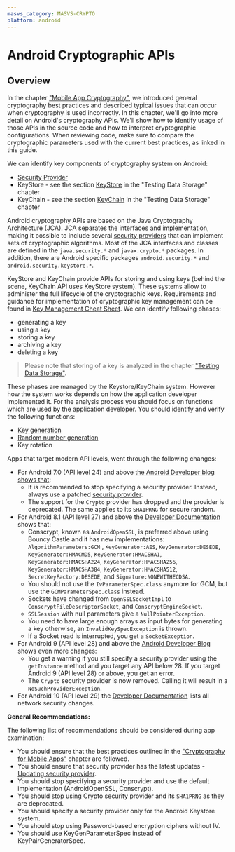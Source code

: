 ```yaml
---
masvs_category: MASVS-CRYPTO
platform: android
---
```


# Android Cryptographic APIs

## Overview

In the chapter ["Mobile App Cryptography"](0x04g-Testing-Cryptography.md), we introduced general cryptography best practices and described typical issues that can occur when cryptography is used incorrectly. In this chapter, we'll go into more detail on Android's cryptography APIs. We'll show how to identify usage of those APIs in the source code and how to interpret cryptographic configurations. When reviewing code, make sure to compare the cryptographic parameters used with the current best practices, as linked in this guide.

We can identify key components of cryptography system on Android:

- [Security Provider](0x05e-Testing-Cryptography.md#security-provider)
- KeyStore - see the section [KeyStore](0x05d-Testing-Data-Storage.md#keystore) in the "Testing Data Storage" chapter
- KeyChain - see the section [KeyChain](0x05d-Testing-Data-Storage.md#keychain) in the "Testing Data Storage" chapter

Android cryptography APIs are based on the Java Cryptography Architecture (JCA). JCA separates the interfaces and implementation, making it possible to include several [security providers](https://developer.android.com/reference/java/security/Provider.html "Android Security Providers") that can implement sets of cryptographic algorithms. Most of the JCA interfaces and classes are defined in the `java.security.*` and `javax.crypto.*` packages. In addition, there are Android specific packages `android.security.*` and `android.security.keystore.*`.

KeyStore and KeyChain provide APIs for storing and using keys (behind the scene, KeyChain API uses KeyStore system). These systems allow to administer the full lifecycle of the cryptographic keys. Requirements and guidance for implementation of cryptographic key management can be found in [Key Management Cheat Sheet](https://cheatsheetseries.owasp.org/cheatsheets/Key_Management_Cheat_Sheet.html "Key Management Cheat Sheet"). We can identify following phases:

- generating a key
- using a key
- storing a key
- archiving a key
- deleting a key

> Please note that storing of a key is analyzed in the chapter ["Testing Data Storage"](0x05d-Testing-Data-Storage.md).

These phases are managed by the Keystore/KeyChain system. However how the system works depends on how the application developer implemented it. For the analysis process you should focus on functions which are used by the application developer. You should identify and verify the following functions:

- [Key generation](0x05e-Testing-Cryptography.md#key-generation)
- [Random number generation](0x05e-Testing-Cryptography.md#random-number-generation)
- Key rotation

Apps that target modern API levels, went through the following changes:

- For Android 7.0 (API level 24) and above [the Android Developer blog shows that](https://android-developers.googleblog.com/2016/06/security-crypto-provider-deprecated-in.html "Security provider Crypto deprecated in Android N"):
    - It is recommended to stop specifying a security provider. Instead, always use a patched [security provider](#security-provider).
    - The support for the `Crypto` provider has dropped and the provider is deprecated. The same applies to its `SHA1PRNG` for secure random.
- For Android 8.1 (API level 27) and above the [Developer Documentation](https://developer.android.com/about/versions/oreo/android-8.1 "Cryptography updates") shows that:
    - Conscrypt, known as `AndroidOpenSSL`, is preferred above using Bouncy Castle and it has new implementations: `AlgorithmParameters:GCM` , `KeyGenerator:AES`, `KeyGenerator:DESEDE`, `KeyGenerator:HMACMD5`, `KeyGenerator:HMACSHA1`, `KeyGenerator:HMACSHA224`, `KeyGenerator:HMACSHA256`, `KeyGenerator:HMACSHA384`, `KeyGenerator:HMACSHA512`, `SecretKeyFactory:DESEDE`, and `Signature:NONEWITHECDSA`.
    - You should not use the `IvParameterSpec.class` anymore for GCM, but use the `GCMParameterSpec.class` instead.
    - Sockets have changed from `OpenSSLSocketImpl` to `ConscryptFileDescriptorSocket`, and `ConscryptEngineSocket`.
    - `SSLSession` with null parameters give a `NullPointerException`.
    - You need to have large enough arrays as input bytes for generating a key otherwise, an `InvalidKeySpecException` is thrown.
    - If a Socket read is interrupted, you get a `SocketException`.
- For Android 9 (API level 28) and above the [Android Developer Blog](https://android-developers.googleblog.com/2018/03/cryptography-changes-in-android-p.html "Cryptography Changes in Android P") shows even more changes:
    - You get a warning if you still specify a security provider using the `getInstance` method and you target any API below 28. If you target Android 9 (API level 28) or above, you get an error.
    - The `Crypto` security provider is now removed. Calling it will result in a `NoSuchProviderException`.
- For Android 10 (API level 29) the [Developer Documentation](https://developer.android.com/about/versions/10/behavior-changes-all#security "Security Changes in Android 10") lists all network security changes.

**General Recommendations:**

The following list of recommendations should be considered during app examination:

- You should ensure that the best practices outlined in the ["Cryptography for Mobile Apps"](0x04g-Testing-Cryptography.md) chapter are followed.
- You should ensure that security provider has the latest updates - [Updating security provider](https://developer.android.com/training/articles/security-gms-provider "Updating security provider").
- You should stop specifying a security provider and use the default implementation (AndroidOpenSSL, Conscrypt).
- You should stop using Crypto security provider and its `SHA1PRNG` as they are deprecated.
- You should specify a security provider only for the Android Keystore system.
- You should stop using Password-based encryption ciphers without IV.
- You should use KeyGenParameterSpec instead of KeyPairGeneratorSpec.
